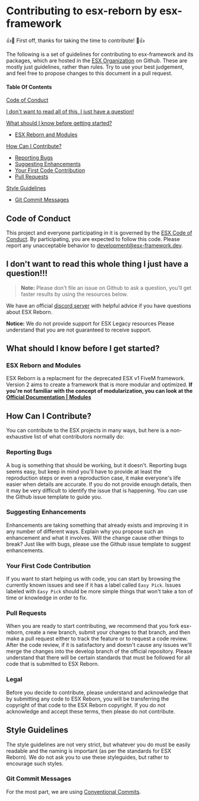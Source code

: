# Contributing to esx-reborn by esx-framework

:+1::tada: First off, thanks for taking the time to contribute! :tada::+1:

The following is a set of guidelines for contributing to esx-framework and its packages, which are hosted in the [ESX Organization](https://github.com/esx-framework) on Github. These are mostly just guidelines, rather than rules. Try to use your best judgement, and feel free to propose changes to this document in a pull request.

#### Table Of Contents

[Code of Conduct](#code-of-conduct)

[I don't want to read all of this, I just have a question!](#i-dont-want-to-read-this-whole-thing-i-just-have-a-question)

[What should I know before getting started?](#what-should-i-know-before-i-get-started)

- [ESX Reborn and Modules](#esx-v2-and-modules)

[How Can I Contribute?](#how-can-i-contribute)

- [Reporting Bugs](#reporting-bugs)
- [Suggesting Enhancements](#suggesting-enhancements)
- [Your First Code Contribution](#your-first-code-contribution)
- [Pull Requests](#pull-requests)

[Style Guidelines](#styleguides)

- [Git Commit Messages](#git-commit-messages)

## Code of Conduct

This project and everyone participating in it is governed by the [ESX Code of Conduct](CODE_OF_CONDUCT.md). By participating, you are expected to follow this code. Please report any unacceptable behavior to [development@esx-framework.dev](mailto:develoment@esx-framework.dev).

## I don't want to read this whole thing I just have a question!!!

> **Note:** Please don't file an issue on Github to ask a question, you'll get faster results by using the resources below.

We have an official [discord server](https://discord.gg/ztzKWAF) with helpful advice if you have questions about ESX Reborn.

**Notice:** We do not provide support for ESX Legacy resources Please understand that you are not guaranteed to receive support.

## What should I know before I get started?

### ESX Reborn and Modules

ESX Reborn is a replacment for the deprecated ESX v1 FiveM framework. Version 2 aims to create a framework that is more modular and optimized. **If you're not familiar with the concept of modularization, you can look at the [Official Documentation | Modules](https://esx-framework.github.io/es_extended2/modules/)**

## How Can I Contribute?

You can contribute to the ESX projects in many ways, but here is a non-exhaustive list of what contributors normally do:

### Reporting Bugs

A bug is something that should be working, but it doesn't.
Reporting bugs seems easy, but keep in mind you'll have to provide at least the reproduction steps or even a reproduction case, it make everyone's life easier when details are accurate. If you do not provide enough details, then it may be very difficult to identify the issue that is happening. You can use the Github issue template to guide you.

### Suggesting Enhancements

Enhancements are taking something that already exists and improving it in any number of different ways. Explain why you propose such an enhancement and what it involves. Will the change cause other things to break? Just like with bugs, please use the Github issue template to suggest enhancements.

### Your First Code Contribution

If you want to start helping us with code, you can start by browsing the currently known issues and see if it has a label called `Easy Pick`. Issues labeled with `Easy Pick` should be more simple things that won't take a ton of time or knowledge in order to fix.

### Pull Requests

When you are ready to start contributing, we recommend that you fork esx-reborn, create a new branch, submit your changes to that branch, and then make a pull request either to track the feature or to request a code review. After the code review, if it is satisfactory and doesn't cause any issues we'll merge the changes into the develop branch of the official repository. Please understand that there will be certain standards that must be followed for all code that is submitted to ESX Reborn.

### Legal

Before you decide to contribute, please understand and acknowledge that by submitting any code to ESX Reborn, you will be transferring the copyright of that code to the ESX Reborn copyright. If you do not acknowledge and accept these terms, then please do not contribute.

## Style Guidelines

The style guidelines are not very strict, but whatever you do must be easily readable and the naming is important (as per the standards for ESX Reborn).
We do not ask you to use these styleguides, but rather to encourage such styles.

### Git Commit Messages

For the most part, we are using [Conventional Commits](https://www.conventionalcommits.org/en/v1.0.0-beta.4/).
